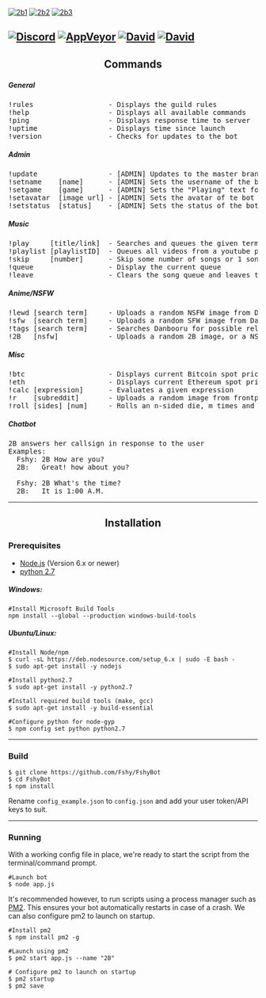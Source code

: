 [![2b1](http://i.imgur.com/hftWBMJ.jpg)](http://arc.moe)
[![2b2](http://i.imgur.com/W87etD2.jpg)](https://discordapp.com/oauth2/authorize?permissions=8&scope=bot&client_id=291311819354800150)
[![2b3](http://i.imgur.com/1WetvDx.jpg)](#installation)

[![Discord](https://discordapp.com/api/guilds/290982567564279809/embed.png)](http://discord.arc.moe/)
[![AppVeyor](https://img.shields.io/appveyor/ci/Fshy/FshyBot.svg?style=flat-square)](https://ci.appveyor.com/project/Fshy/fshybot)
[![David](https://img.shields.io/david/Fshy/FshyBot.svg?style=flat-square)](https://david-dm.org/Fshy/FshyBot)
[![David](https://img.shields.io/david/dev/Fshy/FshyBot.svg?style=flat-square)](https://david-dm.org/Fshy/FshyBot?type=dev)
---
<h2><p align="center">Commands</p></h2>

<h5>General</h5>
<pre>
!rules                  - Displays the guild rules
!help                   - Displays all available commands
!ping                   - Displays response time to server
!uptime                 - Displays time since launch
!version                - Checks for updates to the bot
</pre>

<h5>Admin</h5>
<pre>
!update                 - [ADMIN] Updates to the master branch, IMPORTANT: Requires pm2 to restart client
!setname    [name]      - [ADMIN] Sets the username of the bot, limited to 2 requests/hr
!setgame    [game]      - [ADMIN] Sets the "Playing" text for the bot, leave blank to clear
!setavatar  [image url] - [ADMIN] Sets the avatar of te bot from an image url
!setstatus  [status]    - [ADMIN] Sets the status of the bot
</pre>


<h5>Music</h5>

<pre>
!play     [title/link]  - Searches and queues the given term link for playback
!playlist [playlistID]  - Queues all videos from a youtube playlist
!skip     [number]      - Skip some number of songs or 1 song if a number is not specified
!queue                  - Display the current queue
!leave                  - Clears the song queue and leaves the channel
</pre>

<h5>Anime/NSFW</h5>

<pre>
!lewd [search term]     - Uploads a random NSFW image from Danbooru, of the given search term
!sfw  [search term]     - Uploads a random SFW image from Danbooru, of the given search term
!tags [search term]     - Searches Danbooru for possible related search tags
!2B   [nsfw]            - Uploads a random 2B image, or a NSFW version if supplied as a parameter
</pre>

<h5>Misc</h5>

<pre>
!btc                    - Displays current Bitcoin spot price
!eth                    - Displays current Ethereum spot price
!calc [expression]      - Evaluates a given expression
!r    [subreddit]       - Uploads a random image from frontpage of a given subreddit
!roll [sides] [num]     - Rolls an n-sided die, m times and displays the result
</pre>

<h5>Chatbot</h5>

<pre>
2B answers her callsign in response to the user
Examples:
  Fshy: 2B How are you?
  2B:   Great! how about you?

  Fshy: 2B What's the time?
  2B:   It is 1:00 A.M.
</pre>

<hr>
<h2><p align="center">Installation</p></h2>
<h3>Prerequisites</h3>

* [Node.js](https://nodejs.org/en/download/) (Version 6.x or newer)
* [python 2.7](https://www.python.org/download/releases/2.7/)

<h5>Windows:</h5>

```shell
#Install Microsoft Build Tools
npm install --global --production windows-build-tools
```

<h5>Ubuntu/Linux:</h5>

```shell
#Install Node/npm
$ curl -sL https://deb.nodesource.com/setup_6.x | sudo -E bash -
$ sudo apt-get install -y nodejs

#Install python2.7
$ sudo apt-get install -y python2.7

#Install required build tools (make, gcc)
$ sudo apt-get install -y build-essential

#Configure python for node-gyp
$ npm config set python python2.7
```

<hr>

<h3>Build</h3>

```shell
$ git clone https://github.com/Fshy/FshyBot
$ cd FshyBot
$ npm install
```

Rename `config_example.json` to `config.json` and add your user token/API keys to suit.

<hr>

<h3>Running</h3>

With a working config file in place, we're ready to start the script from the terminal/command prompt.

```shell
#Launch bot
$ node app.js
```

It's recommended however, to run scripts using a process manager such as [PM2](https://github.com/Unitech/pm2). This ensures your bot automatically restarts in case of a crash. We can also configure pm2 to launch on startup.

```shell
#Install pm2
$ npm install pm2 -g

#Launch using pm2
$ pm2 start app.js --name "2B"

# Configure pm2 to launch on startup
$ pm2 startup
$ pm2 save
```

